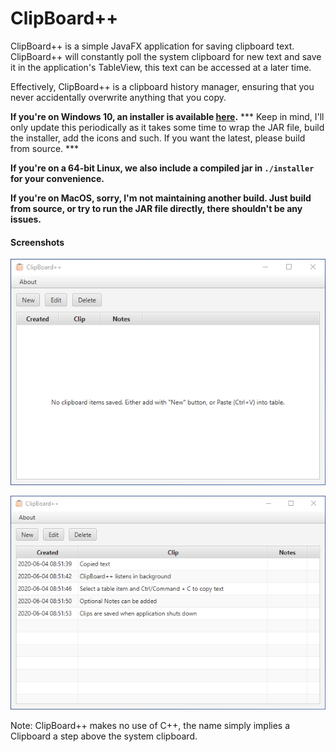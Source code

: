 # ClipBoard++
ClipBoard++ is a simple JavaFX application for saving clipboard text.
ClipBoard++ will constantly poll the system clipboard for new text and save it in
the application's TableView, this text can be accessed at a later time.

Effectively, ClipBoard++ is a clipboard history manager, ensuring that you 
never accidentally overwrite anything that you copy.

**If you're on Windows 10, an installer is available [here](./installer/clipboard++_setup_win10_64-bit.exe).**
*** Keep in mind, I'll only update this periodically as it takes some time to wrap the JAR file, 
build the installer, add the icons and such. If you want the latest, please build from source. ***

**If you're on a 64-bit Linux, we also include a compiled jar in `./installer` for your convenience.**

**If you're on MacOS, sorry, I'm not maintaining another build. Just build from source, or try to run the JAR file directly, there shouldn't be any issues.**

#### Screenshots
![screenshot1](./img/ClipBoard++(1).png)

![screenshot2](./img/ClipBoard++(2).png)

Note: ClipBoard++ makes no use of C++, the name simply implies a Clipboard a step above the system clipboard.
